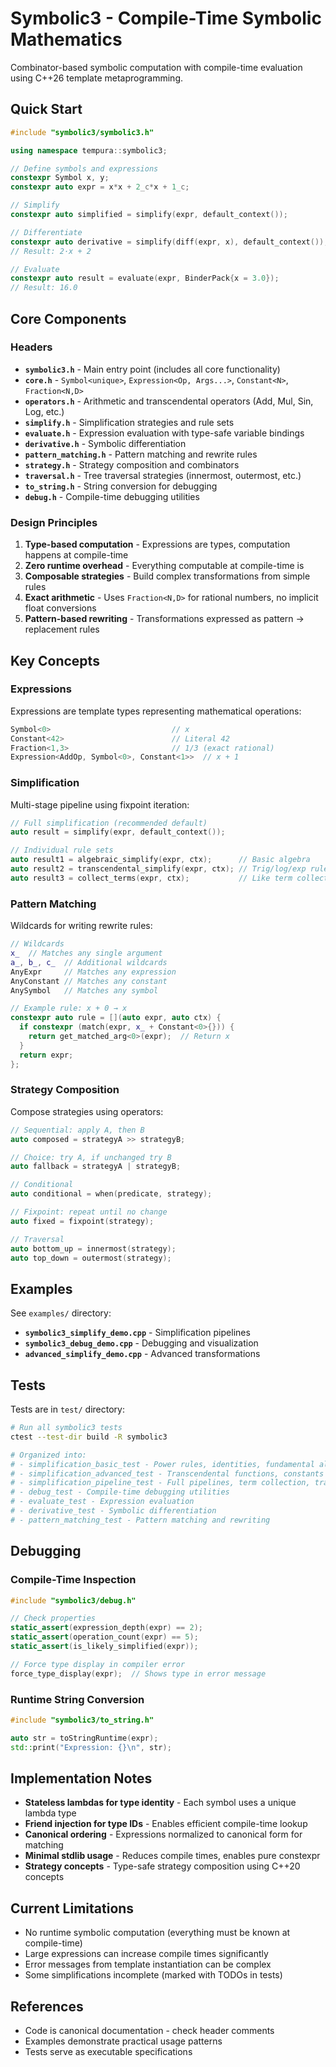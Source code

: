 # Symbolic3 - Compile-Time Symbolic Mathematics

Combinator-based symbolic computation with compile-time evaluation using C++26 template metaprogramming.

## Quick Start

```cpp
#include "symbolic3/symbolic3.h"

using namespace tempura::symbolic3;

// Define symbols and expressions
constexpr Symbol x, y;
constexpr auto expr = x*x + 2_c*x + 1_c;

// Simplify
constexpr auto simplified = simplify(expr, default_context());

// Differentiate
constexpr auto derivative = simplify(diff(expr, x), default_context());
// Result: 2·x + 2

// Evaluate
constexpr auto result = evaluate(expr, BinderPack{x = 3.0});
// Result: 16.0
```

## Core Components

### Headers

- **`symbolic3.h`** - Main entry point (includes all core functionality)
- **`core.h`** - `Symbol<unique>`, `Expression<Op, Args...>`, `Constant<N>`, `Fraction<N,D>`
- **`operators.h`** - Arithmetic and transcendental operators (Add, Mul, Sin, Log, etc.)
- **`simplify.h`** - Simplification strategies and rule sets
- **`evaluate.h`** - Expression evaluation with type-safe variable bindings
- **`derivative.h`** - Symbolic differentiation
- **`pattern_matching.h`** - Pattern matching and rewrite rules
- **`strategy.h`** - Strategy composition and combinators
- **`traversal.h`** - Tree traversal strategies (innermost, outermost, etc.)
- **`to_string.h`** - String conversion for debugging
- **`debug.h`** - Compile-time debugging utilities

### Design Principles

1. **Type-based computation** - Expressions are types, computation happens at compile-time
2. **Zero runtime overhead** - Everything computable at compile-time is
3. **Composable strategies** - Build complex transformations from simple rules
4. **Exact arithmetic** - Uses `Fraction<N,D>` for rational numbers, no implicit float conversions
5. **Pattern-based rewriting** - Transformations expressed as pattern → replacement rules

## Key Concepts

### Expressions

Expressions are template types representing mathematical operations:

```cpp
Symbol<0>                           // x
Constant<42>                        // Literal 42
Fraction<1,3>                       // 1/3 (exact rational)
Expression<AddOp, Symbol<0>, Constant<1>>  // x + 1
```

### Simplification

Multi-stage pipeline using fixpoint iteration:

```cpp
// Full simplification (recommended default)
auto result = simplify(expr, default_context());

// Individual rule sets
auto result1 = algebraic_simplify(expr, ctx);      // Basic algebra
auto result2 = transcendental_simplify(expr, ctx); // Trig/log/exp rules
auto result3 = collect_terms(expr, ctx);           // Like term collection
```

### Pattern Matching

Wildcards for writing rewrite rules:

```cpp
// Wildcards
x_  // Matches any single argument
a_, b_, c_  // Additional wildcards
AnyExpr     // Matches any expression
AnyConstant // Matches any constant
AnySymbol   // Matches any symbol

// Example rule: x + 0 → x
constexpr auto rule = [](auto expr, auto ctx) {
  if constexpr (match(expr, x_ + Constant<0>{})) {
    return get_matched_arg<0>(expr);  // Return x
  }
  return expr;
};
```

### Strategy Composition

Compose strategies using operators:

```cpp
// Sequential: apply A, then B
auto composed = strategyA >> strategyB;

// Choice: try A, if unchanged try B
auto fallback = strategyA | strategyB;

// Conditional
auto conditional = when(predicate, strategy);

// Fixpoint: repeat until no change
auto fixed = fixpoint(strategy);

// Traversal
auto bottom_up = innermost(strategy);
auto top_down = outermost(strategy);
```

## Examples

See `examples/` directory:

- **`symbolic3_simplify_demo.cpp`** - Simplification pipelines
- **`symbolic3_debug_demo.cpp`** - Debugging and visualization
- **`advanced_simplify_demo.cpp`** - Advanced transformations

## Tests

Tests are in `test/` directory:

```bash
# Run all symbolic3 tests
ctest --test-dir build -R symbolic3

# Organized into:
# - simplification_basic_test - Power rules, identities, fundamental algebra
# - simplification_advanced_test - Transcendental functions, constants
# - simplification_pipeline_test - Full pipelines, term collection, traversals
# - debug_test - Compile-time debugging utilities
# - evaluate_test - Expression evaluation
# - derivative_test - Symbolic differentiation
# - pattern_matching_test - Pattern matching and rewriting
```

## Debugging

### Compile-Time Inspection

```cpp
#include "symbolic3/debug.h"

// Check properties
static_assert(expression_depth(expr) == 2);
static_assert(operation_count(expr) == 5);
static_assert(is_likely_simplified(expr));

// Force type display in compiler error
force_type_display(expr);  // Shows type in error message
```

### Runtime String Conversion

```cpp
#include "symbolic3/to_string.h"

auto str = toStringRuntime(expr);
std::print("Expression: {}\n", str);
```

## Implementation Notes

- **Stateless lambdas for type identity** - Each symbol uses a unique lambda type
- **Friend injection for type IDs** - Enables efficient compile-time lookup
- **Canonical ordering** - Expressions normalized to canonical form for matching
- **Minimal stdlib usage** - Reduces compile times, enables pure constexpr
- **Strategy concepts** - Type-safe strategy composition using C++20 concepts

## Current Limitations

- No runtime symbolic computation (everything must be known at compile-time)
- Large expressions can increase compile times significantly
- Error messages from template instantiation can be complex
- Some simplifications incomplete (marked with TODOs in tests)

## References

- Code is canonical documentation - check header comments
- Examples demonstrate practical usage patterns
- Tests serve as executable specifications
